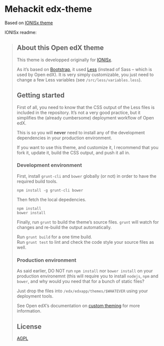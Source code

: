 # Mehackit edx-theme

Based on [IONISx theme](https://github.com/IONISx/edx-theme)

IONISx readme:

> ## About this Open edX theme
> 
> This theme is developped originally for [IONISx](https://ionisx.com).
> 
> As it’s based on [Bootstrap](http://getbootstrap.com/), it used [Less](http://lesscss.org/) (instead of
> Sass – which is used by Open edX).
> It is very simply customizable, you just need to change a few Less variables (see `/src/less/variables.less`).
> 
> ## Getting started
> 
> First of all, you need to know that the CSS output of the Less files is included in the repository.
> It’s not a very good practice, but it simplifies the (already cumbersome) deployment workflow of Open edX.
> 
> This is so you will **never** need to install any of the development dependencies in your production environment.
> 
> If you want to use this theme, and customize it, I recommend that you fork it, update it, build the CSS output,
> and push it all in.
> 
> ### Development environment
> 
> First, install `grunt-cli` and `bower` globally (or not) in order to have the required build tools.
> 
>     npm install -g grunt-cli bower
> 
> Then fetch the local depedencies.
> 
>     npm install
>     bower install
> 
> Finally, run `grunt` to build the theme’s source files.
> `grunt` will watch for changes and re-build the output automatically.
> 
> Run `grunt build` for a one time build.  
> Run `grunt test` to lint and check the code style your source files as well.
> 
> ### Production environment
> 
> As said earlier, DO NOT run `npm install` nor `bower install` on your production environemnt (this will require you
> to install `nodejs`, `npm` and `bower`, and why would you need that for a bunch of static files?
> 
> Just drop the files into `/edx/edxapp/themes/$WHATEVER` using your deployment tools.
> 
> See Open edX’s documentation on [custom theming](https://github.com/edx/edx-platform/wiki/Custom-Theming) for more
> information.
> 
> ## License
> 
> [AGPL](http://en.wikipedia.org/wiki/Affero_General_Public_License)
